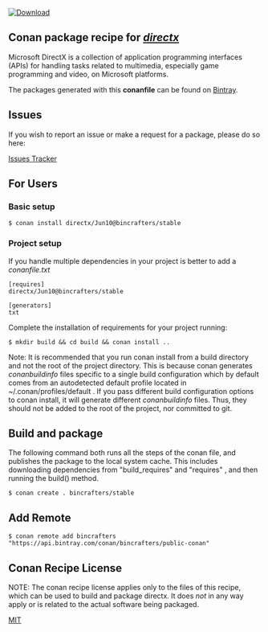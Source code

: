 [![Download](https://api.bintray.com/packages/bincrafters/public-conan/directx%3Abincrafters/images/download.svg) ](https://bintray.com/bincrafters/public-conan/directx%3Abincrafters/_latestVersion)

## Conan package recipe for [*directx*](https://www.microsoft.com/en-us/download/details.aspx?id=6812)

Microsoft DirectX is a collection of application programming interfaces (APIs) for handling tasks related to multimedia, especially game programming and video, on Microsoft platforms.

The packages generated with this **conanfile** can be found on [Bintray](https://bintray.com/bincrafters/public-conan/directx%3Abincrafters).


## Issues

If you wish to report an issue or make a request for a package, please do so here:

[Issues Tracker](https://github.com/bincrafters/community/issues)


## For Users

### Basic setup

    $ conan install directx/Jun10@bincrafters/stable

### Project setup

If you handle multiple dependencies in your project is better to add a *conanfile.txt*

    [requires]
    directx/Jun10@bincrafters/stable

    [generators]
    txt

Complete the installation of requirements for your project running:

    $ mkdir build && cd build && conan install ..

Note: It is recommended that you run conan install from a build directory and not the root of the project directory.  This is because conan generates *conanbuildinfo* files specific to a single build configuration which by default comes from an autodetected default profile located in ~/.conan/profiles/default .  If you pass different build configuration options to conan install, it will generate different *conanbuildinfo* files.  Thus, they should not be added to the root of the project, nor committed to git.


## Build and package

The following command both runs all the steps of the conan file, and publishes the package to the local system cache.  This includes downloading dependencies from "build_requires" and "requires" , and then running the build() method.

    $ conan create . bincrafters/stable




## Add Remote

    $ conan remote add bincrafters "https://api.bintray.com/conan/bincrafters/public-conan"


## Conan Recipe License

NOTE: The conan recipe license applies only to the files of this recipe, which can be used to build and package directx.
It does *not* in any way apply or is related to the actual software being packaged.

[MIT](https://github.com/bincrafters/conan-directx/blob/stable/Jun10/LICENSE.md)
